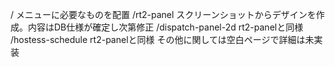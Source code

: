 /
    メニューに必要なものを配置
/rt2-panel
    スクリーンショットからデザインを作成。内容はDB仕様が確定し次第修正
/dispatch-panel-2d
    rt2-panelと同様
/hostess-schedule
    rt2-panelと同様
その他に関しては空白ページで詳細は未実装